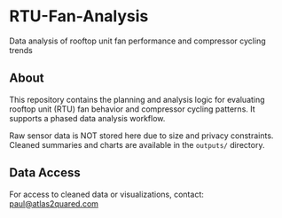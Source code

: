 # RTU-Fan-Analysis
Data analysis of rooftop unit fan performance and compressor cycling trends

## About

This repository contains the planning and analysis logic for evaluating rooftop unit (RTU) fan behavior and compressor cycling patterns. It supports a phased data analysis workflow.

Raw sensor data is NOT stored here due to size and privacy constraints. Cleaned summaries and charts are available in the `outputs/` directory.

## Data Access

For access to cleaned data or visualizations, contact: paul@atlas2quared.com

